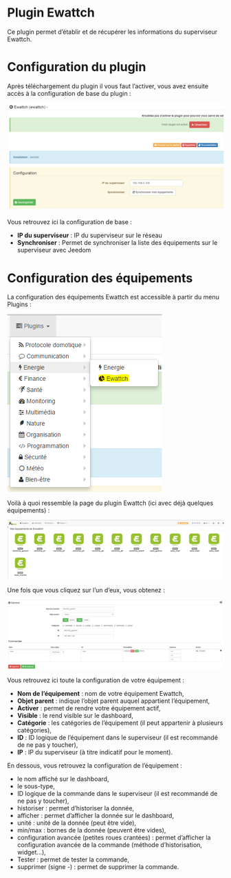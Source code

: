 # Plugin Ewattch 

Ce plugin permet d’établir et de récupérer les informations du superviseur Ewattch.

# Configuration du plugin 

Après téléchargement du plugin il vous faut l’activer, vous avez ensuite accès à la configuration de base du plugin :

![ewattch1](./images/ewattch1.PNG)

Vous retrouvez ici la configuration de base :

-   **IP du superviseur** : IP du superviseur sur le réseau
-   **Synchroniser** : Permet de synchroniser la liste des équipements sur le superviseur avec Jeedom

# Configuration des équipements 

La configuration des équipements Ewattch est accessible à partir du menu Plugins :

![ewattch2](./images/ewattch2.PNG)

Voilà à quoi ressemble la page du plugin Ewattch (ici avec déjà quelques équipements) :

![ewattch3](./images/ewattch3.PNG)

Une fois que vous cliquez sur l’un d’eux, vous obtenez :

![ewattch4](./images/ewattch4.PNG)

Vous retrouvez ici toute la configuration de votre équipement :

-   **Nom de l’équipement** : nom de votre équipement Ewattch,
-   **Objet parent** : indique l’objet parent auquel appartient l’équipement,
-   **Activer** : permet de rendre votre équipement actif,
-   **Visible** : le rend visible sur le dashboard,
-   **Catégorie** : les catégories de l’équipement (il peut appartenir à plusieurs catégories),
-   **ID** : ID logique de l’équipement dans le superviseur (il est recommandé de ne pas y toucher),
-   **IP** : IP du superviseur (à titre indicatif pour le moment).

En dessous, vous retrouvez la configuration de l’équipement :

-   le nom affiché sur le dashboard,
-   le sous-type,
-   ID logique de la commande dans le superviseur (il est recommandé de ne pas y toucher),
-   historiser : permet d’historiser la donnée,
-   afficher : permet d’afficher la donnée sur le dashboard,
-   unité : unité de la donnée (peut être vide),
-   min/max : bornes de la donnée (peuvent être vides),
-   configuration avancée (petites roues crantées) : permet d’afficher la configuration avancée de la commande (méthode d’historisation, widget…),
-   Tester : permet de tester la commande,
-   supprimer (signe -) : permet de supprimer la commande.


